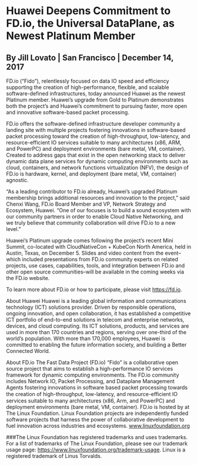
# Huawei Deepens Commitment to FD.io, the Universal DataPlane, as Newest Platinum Member

## By Jill Lovato | San Francisco | December 14, 2017 

FD.io (“Fido”), relentlessly focused on data IO speed and efficiency supporting the creation of high-performance, flexible, and scalable software-defined infrastructures, today announced Huawei as the newest Platinum member. Huawei’s upgrade from Gold to Platinum demonstrates both the project’s and Huawei’s commitment to pursuing faster, more open and innovative software-based packet processing.

FD.io offers the software-defined infrastructure developer community a landing site with multiple projects fostering innovations in software-based packet processing toward the creation of high-throughput, low-latency, and resource-efficient IO services suitable to many architectures (x86, ARM, and PowerPC) and deployment environments (bare metal, VM, container). Created to address gaps that exist in the open networking stack to deliver dynamic data plane services for dynamic computing environments such as cloud, containers, and network functions virtualization (NFV), the design of FD.io is hardware, kernel, and deployment (bare metal, VM, container) agnostic.

“As a leading contributor to FD.io already, Huawei’s upgraded Platinum membership brings additional resources and innovation to the project,” said Chenxi Wang, FD.io Board Member and VP, Network Strategy and Ecosystem, Huawei. “One of our focuses is to build a sound ecosystem with our community partners in order to enable Cloud Native Networking, and we truly believe that community collaboration will drive FD.io to a new level.”

Huawei’s Platinum upgrade comes following the project’s recent Mini Summit, co-located with CloudNativeCon + KubeCon North America, held in Austin, Texas, on December 5. Slides and video content from the event–which included presentations from FD.io community experts on related projects, use cases, capabilities, tools, and integration between FD.io and other open source communities–will be available in the coming weeks via the FD.io website.  

To learn more about FD.io or how to participate, please visit https://fd.io.

About Huawei
Huawei is a leading global information and communications technology (ICT) solutions provider. Driven by responsible operations, ongoing innovation, and open collaboration, it has established a competitive ICT portfolio of end-to-end solutions in telecom and enterprise networks, devices, and cloud computing. Its ICT solutions, products, and services are used in more than 170 countries and regions, serving over one-third of the world’s population. With more than 170,000 employees, Huawei is committed to enabling the future information society, and building a Better Connected World.

About FD.io
The Fast Data Project (FD.io) “Fido” is a collaborative open source project that aims to establish a high-performance IO services framework for dynamic computing environments. The FD.io community includes Network IO, Packet Processing, and Dataplane Management Agents fostering innovations in software based packet processing towards the creation of high-throughput, low-latency, and resource-eﬃcient IO services suitable to many architectures (x86, Arm, and PowerPC) and deployment environments (bare metal, VM, container). FD.io is hosted by at The Linux Foundation. Linux Foundation projects are independently funded software projects that harness the power of collaborative development to fuel innovation across industries and ecosystems. www.linuxfoundation.org

###The Linux Foundation has registered trademarks and uses trademarks. For a list of trademarks of The Linux Foundation, please see our trademark usage page: https://www.linuxfoundation.org/trademark-usage. Linux is a registered trademark of Linus Torvalds.